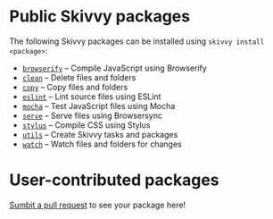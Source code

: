 # Public Skivvy packages

The following Skivvy packages can be installed using `skivvy install <package>`:

- [`browserify`](https://www.npmjs.com/package/@skivvy/skivvy-package-browserify) – Compile JavaScript using Browserify
- [`clean`](https://www.npmjs.com/package/@skivvy/skivvy-package-clean) – Delete files and folders
- [`copy`](https://www.npmjs.com/package/@skivvy/skivvy-package-copy) – Copy files and folders
- [`eslint`](https://www.npmjs.com/package/@skivvy/skivvy-package-eslint) – Lint source files using ESLint
- [`mocha`](https://www.npmjs.com/package/@skivvy/skivvy-package-mocha) – Test JavaScript files using Mocha
- [`serve`](https://www.npmjs.com/package/@skivvy/skivvy-package-serve) – Serve files using Browsersync
- [`stylus`](https://www.npmjs.com/package/@skivvy/skivvy-package-stylus) – Compile CSS using Stylus
- [`utils`](https://www.npmjs.com/package/@skivvy/skivvy-package-utils) – Create Skivvy tasks and packages
- [`watch`](https://www.npmjs.com/package/@skivvy/skivvy-package-watch) – Watch files and folders for changes


# User-contributed packages

[Sumbit a pull request](https://github.com/skivvyjs/skivvy/pulls) to see your package here!
